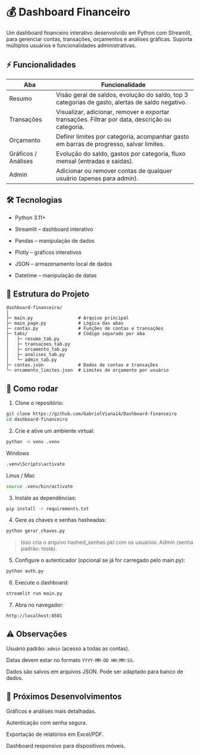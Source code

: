 # 💰 Dashboard Financeiro


Um dashboard financeiro interativo desenvolvido em Python com Streamlit, para gerenciar contas, transações, orçamentos e análises gráficas. Suporta múltiplos usuários e funcionalidades administrativas.

## ⚡ Funcionalidades
| Aba | Funcionalidade |
|--------|----------------|
|Resumo	| Visão geral de saldos, evolução do saldo, top 3 categorias de gasto, alertas de saldo negativo.|
|Transações	| Visualizar, adicionar, remover e exportar transações. Filtrar por data, descrição ou categoria.|
|Orçamento	| Definir limites por categoria, acompanhar gasto em barras de progresso, salvar limites.|
|Gráficos / Análises	| Evolução do saldo, gastos por categoria, fluxo mensal (entradas e saídas).|
|Admin	| Adicionar ou remover contas de qualquer usuário (apenas para admin).|

## 🛠 Tecnologias

* Python 3.11+

* Streamlit – dashboard interativo

* Pandas – manipulação de dados

* Plotly – gráficos interativos

* JSON – armazenamento local de dados

* Datetime – manipulação de datas

## 📁 Estrutura do Projeto
```
dashboard-financeiro/
│
├─ main.py                 # Arquivo principal  
├─ main_page.py            # Lógica das abas  
├─ contas.py               # Funções de contas e transações  
├─ tabs/                   # Código separado por aba  
│   ├─ resumo_tab.py  
│   ├─ transacoes_tab.py  
│   ├─ orcamento_tab.py  
│   ├─ analises_tab.py  
│   └─ admin_tab.py  
├─ contas.json             # Dados de contas e transações  
└─ orcamento_limites.json  # Limites de orçamento por usuário  
```

## 🚀 Como rodar

1. Clone o repositório:

```bash
git clone https://github.com/GabrielViana14/Dashboard-financeiro
cd dashboard-financeiro
```


2. Crie e ative um ambiente virtual:

```bash
python -m venv .venv
```
Windows
```bash
.venv\Scripts\activate
```
Linux / Mac
```bash
source .venv/bin/activate
```

3. Instale as dependências:
```bash
pip install -r requirements.txt
```
4. Gere as chaves e senhas hasheadas:

```bash 
python gerar_chaves.py
```
>Isso cria o arquivo hashed_senhas.pkl com os usuários: Admin (senha padrão: teste).

5. Configure o autenticador (opcional se já for carregado pelo main.py):

```bash
python auth.py
```


6. Execute o dashboard:

```bash
streamlit run main.py
```

7. Abra no navegador:
```
http://localhost:8501
```
## ⚠ Observações

Usuário padrão: ``admin`` (acesso a todas as contas).

Datas devem estar no formato ``YYYY-MM-DD HH:MM:SS``.

Dados são salvos em arquivos JSON. Pode ser adaptado para banco de dados.

## 🔮 Próximos Desenvolvimentos

Gráficos e análises mais detalhadas.

Autenticação com senha segura.

Exportação de relatórios em Excel/PDF.

Dashboard responsivo para dispositivos móveis.
